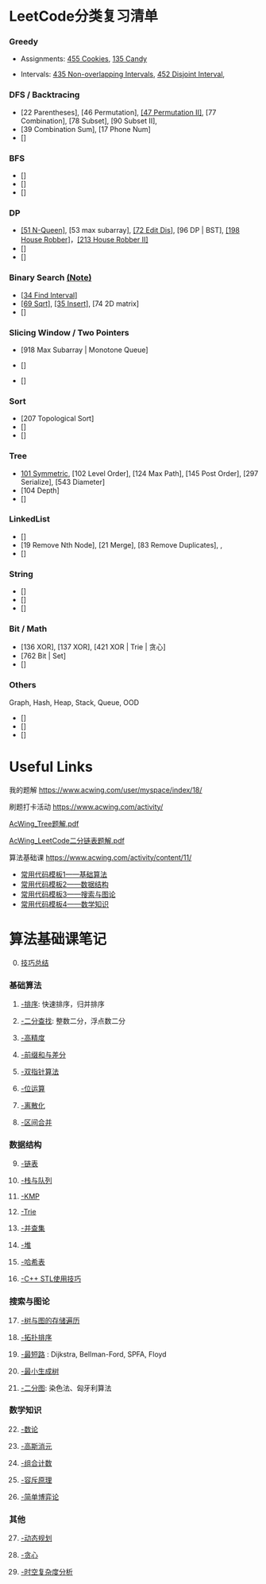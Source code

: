 # LeetCode分类复习清单


### Greedy


- Assignments: [455 Cookies](/Leetcode_CPP/455.md), [135 Candy](/Leetcode_CPP/135.md)

- Intervals: [435 Non-overlapping Intervals](/Leetcode_CPP/435.md), [452 Disjoint Interval](/Leetcode_CPP/452.md), 


### DFS / Backtracing 

- [22 Parentheses], [46 Permutation], [[47 Permutation II]](Leetcode_CPP/47.md), [77 Combination], [78 Subset], [90 Subset II], 
- [39 Combination Sum], [17 Phone Num]
- []


### BFS

- []
- []
- []


### DP

- [[51 N-Queen]](Leetcode_CPP/51.md), [53 max subarray], [[72 Edit Dis]](Leetcode_CPP/72.md), [96 DP | BST], [[198 House Robber]](Leetcode_CPP/198.md)，[[213 House Robber II]](Leetcode_CPP/213.md)
- []
- []


### Binary Search [(Note)](/Note/2.BinarySearch.md)

- [[34 Find Interval]](/Leetcode_CPP/34.md)
- [[69 Sqrt]](/Leetcode_CPP/69.md), [[35 Insert]](/Leetcode_CPP/35.md), [74 2D matrix]
- []

### Slicing Window / Two Pointers

- [918 Max Subarray | Monotone Queue]

- []

- []




### Sort

- [207 Topological Sort]
- []
- []


### Tree

- [101 Symmetric](/Leetcode_CPP/101.md), [102 Level Order], [124 Max Path], [145 Post Order], [297 Serialize], [543 Diameter]
- [104 Depth]
- []

### LinkedList

- []
- [19 Remove Nth Node], [21 Merge], [83 Remove Duplicates], , 
- []

### String

- []
- []
- []



### Bit / Math

- [136 XOR], [137 XOR], [421 XOR | Trie | 贪心]
- [762 Bit | Set]
- []

### Others

Graph, Hash, Heap, Stack, Queue, OOD

- []
- []
- []



# Useful Links

我的题解 https://www.acwing.com/user/myspace/index/18/

刷题打卡活动 https://www.acwing.com/activity/

[AcWing_Tree题解.pdf](/面经和高频/acwing/AcWing_Tree题解.pdf)

[AcWing_LeetCode二分链表题解.pdf](/面经和高频/acwing/AcWing_LeetCode二分链表题解.pdf)

算法基础课 https://www.acwing.com/activity/content/11/

  - [常用代码模板1——基础算法](https://www.acwing.com/blog/content/277/)
  - [常用代码模板2——数据结构](https://www.acwing.com/blog/content/404/)
  - [常用代码模板3——搜索与图论](https://www.acwing.com/blog/content/405/)
  - [常用代码模板4——数学知识](https://www.acwing.com/blog/content/406/)
  



# 算法基础课笔记

0. [技巧总结](/Note/0.Tricks.md)

### 基础算法

1. [-排序](/Note/1.Sort.md): 快速排序，归并排序 

2. [-二分查找](/Note/2.BinarySearch.md): 整数二分，浮点数二分

3. [-高精度](/Note/3.高精度.md) 

4. [-前缀和与差分](/Note/4.前缀和与差分.md) 

5. [-双指针算法](/Note/5.TwoPointers.md) 

6. [-位运算](/Note/6.Bit.md) 

7. [-离散化](/Note/7.离散化.md) 

8. [-区间合并](/Note/8.区间合并.md) 

### 数据结构

9. [-链表](/Note/9.LinkedList.md) 

10. [-栈与队列](/Note/10.StackQueue.md) 

11. [-KMP](/Note/11.KMP.md) 

12. [-Trie](/Note/12.Trie.md) 

13. [-并查集](/Note/13.UnionFind.md) 

14. [-堆](/Note/14.Heap.md) 

15. [-哈希表](/Note/15.Hash.md) 

16. [-C++ STL使用技巧](/Note/16.STL.md) 

### 搜索与图论

17. [-树与图的存储遍历](/Note/17.TreeGraph.md)  

18. [-拓扑排序](/Note/18.TopologicalSort.md) 

19. [-最短路](/Note/19.ShortestPath.md) : Dijkstra, Bellman-Ford, SPFA, Floyd

20. [-最小生成树](/Note/20.最小生成树.md) 

21. [-二分图](/Note/21.二分图.md): 染色法、匈牙利算法

### 数学知识

22. [-数论](/Note/22.数论.md) 

23. [-高斯消元](/Note/23.高斯消元.md) 

24. [-组合计数](/Note/24.Combination.md) 

25. [-容斥原理](/Note/25.容斥原理.md)

26. [-简单博弈论](/Note/26.简单博弈论.md) 

### 其他

27. [-动态规划](/Note/27.DP.md)

28. [-贪心](/Note/28.贪心.md) 

29. [-时空复杂度分析](/Note/29.Complexity.md) 
